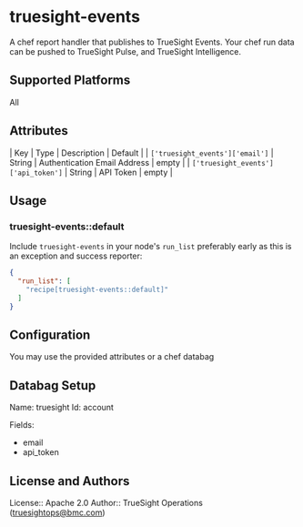 # truesight-events

A chef report handler that publishes to TrueSight Events. Your chef run data can be pushed to TrueSight Pulse, and TrueSight Intelligence.

## Supported Platforms

All

## Attributes

| Key | Type | Description | Default |
| `['truesight_events']['email']` | String | Authentication Email Address | empty |
| `['truesight_events']['api_token']` | String | API Token | empty |

## Usage

### truesight-events::default

Include `truesight-events` in your node's `run_list` preferably early as this is an exception and success reporter:

```json
{
  "run_list": [
    "recipe[truesight-events::default]"
  ]
}
```
## Configuration

You may use the provided attributes or a chef databag

## Databag Setup

Name: truesight
Id: account

Fields:
  - email
  - api_token

## License and Authors

License:: Apache 2.0
Author:: TrueSight Operations (<truesightops@bmc.com>)
